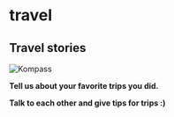 # travel

## Travel stories 

![Kompass](https://encrypted-tbn0.gstatic.com/images?q=tbn:ANd9GcS-tsdrARaPrzg7YfrFYLAwh_FTbnHvjWcrnA&usqp=CAU "Reise")

**Tell us about your favorite trips you did.**


**Talk to each other and give tips for trips :)**
